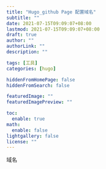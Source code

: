```yaml
---
title: "Hugo_github Page 配置域名"
subtitle: ""
date: 2021-07-15T09:09:07+08:00
lastmod: 2021-07-15T09:09:07+08:00
draft: true
author: ""
authorLink: ""
description: ""

tags: [工具]
categories: [hugo]

hiddenFromHomePage: false
hiddenFromSearch: false

featuredImage: ""
featuredImagePreview: ""

toc:
  enable: true
math:
  enable: false
lightgallery: false
license: ""
---
```

域名
<!--more-->
